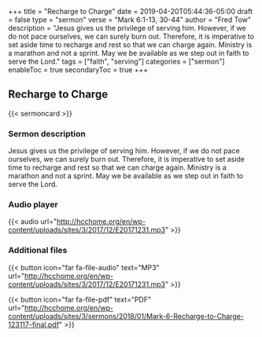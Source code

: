 +++
title = "Recharge to Charge"
date = 2019-04-20T05:44:36-05:00
draft = false
type = "sermon"
verse = "Mark 6:1-13, 30-44"
author = "Fred Tow"
description = "Jesus gives us the privilege of serving him. However, if we do not pace ourselves, we can surely burn out. Therefore, it is imperative to set aside time to recharge and rest so that we can charge again. Ministry is a marathon and not a sprint. May we be available as we step out in faith to serve the Lord."
tags = ["faith", "serving"]
categories = ["sermon"]
enableToc = true
secondaryToc = true
+++

## Recharge to Charge

{{< sermoncard >}}

### Sermon description

Jesus gives us the privilege of serving him. However, if we do not pace ourselves, we can surely burn out. Therefore, it is imperative to set aside time to recharge and rest so that we can charge again. Ministry is a marathon and not a sprint. May we be available as we step out in faith to serve the Lord.

### Audio player

{{< audio url="http://hcchome.org/en/wp-content/uploads/sites/3/2017/12/E20171231.mp3" >}}

### Additional files

{{< button icon="far fa-file-audio" text="MP3" url="http://hcchome.org/en/wp-content/uploads/sites/3/2017/12/E20171231.mp3" >}}

{{< button icon="far fa-file-pdf" text="PDF" url="http://hcchome.org/en/wp-content/uploads/sites/3/sermons/2018/01/Mark-6-Recharge-to-Charge-123117-final.pdf" >}}